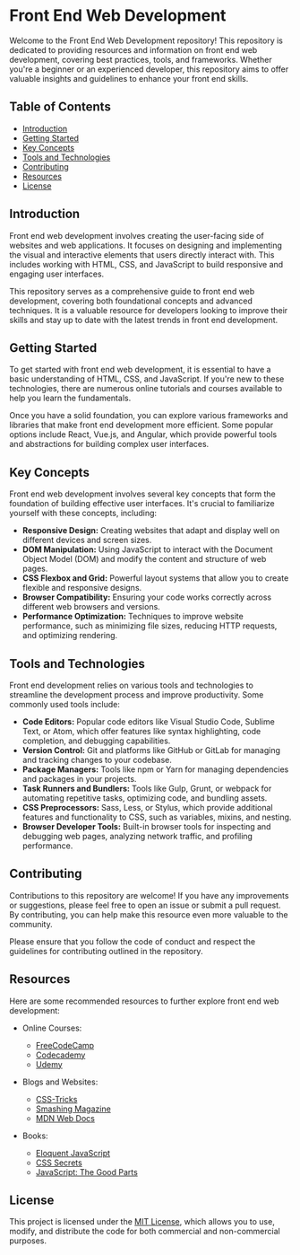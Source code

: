 # Front End Web Development

Welcome to the Front End Web Development repository! This repository is dedicated to providing resources and information on front end web development, covering best practices, tools, and frameworks. Whether you're a beginner or an experienced developer, this repository aims to offer valuable insights and guidelines to enhance your front end skills.

## Table of Contents

- [Introduction](#introduction)
- [Getting Started](#getting-started)
- [Key Concepts](#key-concepts)
- [Tools and Technologies](#tools-and-technologies)
- [Contributing](#contributing)
- [Resources](#resources)
- [License](#license)

## Introduction

Front end web development involves creating the user-facing side of websites and web applications. It focuses on designing and implementing the visual and interactive elements that users directly interact with. This includes working with HTML, CSS, and JavaScript to build responsive and engaging user interfaces.

This repository serves as a comprehensive guide to front end web development, covering both foundational concepts and advanced techniques. It is a valuable resource for developers looking to improve their skills and stay up to date with the latest trends in front end development.

## Getting Started

To get started with front end web development, it is essential to have a basic understanding of HTML, CSS, and JavaScript. If you're new to these technologies, there are numerous online tutorials and courses available to help you learn the fundamentals.

Once you have a solid foundation, you can explore various frameworks and libraries that make front end development more efficient. Some popular options include React, Vue.js, and Angular, which provide powerful tools and abstractions for building complex user interfaces.

## Key Concepts

Front end web development involves several key concepts that form the foundation of building effective user interfaces. It's crucial to familiarize yourself with these concepts, including:

- **Responsive Design:** Creating websites that adapt and display well on different devices and screen sizes.
- **DOM Manipulation:** Using JavaScript to interact with the Document Object Model (DOM) and modify the content and structure of web pages.
- **CSS Flexbox and Grid:** Powerful layout systems that allow you to create flexible and responsive designs.
- **Browser Compatibility:** Ensuring your code works correctly across different web browsers and versions.
- **Performance Optimization:** Techniques to improve website performance, such as minimizing file sizes, reducing HTTP requests, and optimizing rendering.

## Tools and Technologies

Front end development relies on various tools and technologies to streamline the development process and improve productivity. Some commonly used tools include:

- **Code Editors:** Popular code editors like Visual Studio Code, Sublime Text, or Atom, which offer features like syntax highlighting, code completion, and debugging capabilities.
- **Version Control:** Git and platforms like GitHub or GitLab for managing and tracking changes to your codebase.
- **Package Managers:** Tools like npm or Yarn for managing dependencies and packages in your projects.
- **Task Runners and Bundlers:** Tools like Gulp, Grunt, or webpack for automating repetitive tasks, optimizing code, and bundling assets.
- **CSS Preprocessors:** Sass, Less, or Stylus, which provide additional features and functionality to CSS, such as variables, mixins, and nesting.
- **Browser Developer Tools:** Built-in browser tools for inspecting and debugging web pages, analyzing network traffic, and profiling performance.


## Contributing

Contributions to this repository are welcome! If you have any improvements or suggestions, please feel free to open an issue or submit a pull request. By contributing, you can help make this resource even more valuable to the community.

Please ensure that you follow the code of conduct and respect the guidelines for contributing outlined in the repository.

## Resources

Here are some recommended resources to further explore front end web development:

- Online Courses:
  - [FreeCodeCamp](https://www.freecodecamp.org/)
  - [Codecademy](https://www.codecademy.com/)
  - [Udemy](https://www.udemy.com/)

- Blogs and Websites:
  - [CSS-Tricks](https://css-tricks.com/)
  - [Smashing Magazine](https://www.smashingmagazine.com/)
  - [MDN Web Docs](https://developer.mozilla.org/)

- Books:
  - [Eloquent JavaScript](https://eloquentjavascript.net/)
  - [CSS Secrets](https://www.amazon.com/CSS-Secrets-Unconventional-Solutions-Everyday/dp/1449372635)
  - [JavaScript: The Good Parts](https://www.amazon.com/JavaScript-Good-Parts-Douglas-Crockford/dp/0596517742)

## License

This project is licensed under the [MIT License](LICENSE), which allows you to use, modify, and distribute the code for both commercial and non-commercial purposes.

